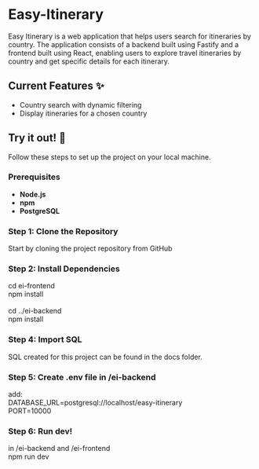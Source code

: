 # Easy-Itinerary

Easy Itinerary is a web application that helps users search for itineraries by country. The application consists of a backend built using Fastify and a frontend built using React, enabling users to explore travel itineraries by country and get specific details for each itinerary.

## Current Features ✨
- Country search with dynamic filtering
- Display itineraries for a chosen country

## Try it out! 🚀

Follow these steps to set up the project on your local machine.

### Prerequisites

- **Node.js**
- **npm** 
- **PostgreSQL** 

### Step 1: Clone the Repository

Start by cloning the project repository from GitHub

### Step 2: Install Dependencies

cd ei-frontend <br/>
npm install
<br/>
<br/>
cd ../ei-backend <br/>
npm install
<br/>
### Step 4: Import SQL

SQL created for this project can be found in the docs folder.

### Step 5: Create .env file in /ei-backend
add: <br/>
DATABASE_URL=postgresql://localhost/easy-itinerary <br/>
PORT=10000

### Step 6: Run dev!
in /ei-backend and /ei-frontend <br/>
npm run dev
